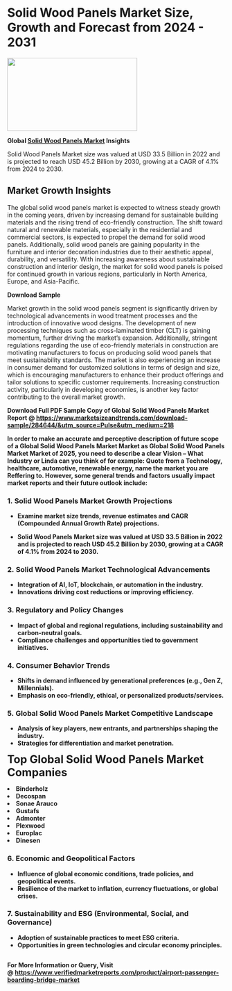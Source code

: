 <H1>Solid Wood Panels Market Size, Growth and Forecast from 2024 - 2031</H1><img class="aligncenter size-medium wp-image-584254" src="https://thirdeyenews.in/wp-content/uploads/2024/09/Global-Market-Research-300x168.jpeg" alt="" width="300" height="168" /><p><strong>Global&nbsp;<a href="https://www.marketsizeandtrends.com/download-sample/284644/&amp;utm_source=Pulse&amp;utm_medium=218">Solid Wood Panels Market</a> Insights</strong></p><p>Solid Wood Panels Market size was valued at USD 33.5 Billion in 2022 and is projected to reach USD 45.2 Billion by 2030, growing at a CAGR of 4.1% from 2024 to 2030.</p><p><h2>Market Growth Insights</h2> <p>The global solid wood panels market is expected to witness steady growth in the coming years, driven by increasing demand for sustainable building materials and the rising trend of eco-friendly construction. The shift toward natural and renewable materials, especially in the residential and commercial sectors, is expected to propel the demand for solid wood panels. Additionally, solid wood panels are gaining popularity in the furniture and interior decoration industries due to their aesthetic appeal, durability, and versatility. With increasing awareness about sustainable construction and interior design, the market for solid wood panels is poised for continued growth in various regions, particularly in North America, Europe, and Asia-Pacific.</p> <p><strong>Download Sample</strong></p> <p>Market growth in the solid wood panels segment is significantly driven by technological advancements in wood treatment processes and the introduction of innovative wood designs. The development of new processing techniques such as cross-laminated timber (CLT) is gaining momentum, further driving the market’s expansion. Additionally, stringent regulations regarding the use of eco-friendly materials in construction are motivating manufacturers to focus on producing solid wood panels that meet sustainability standards. The market is also experiencing an increase in consumer demand for customized solutions in terms of design and size, which is encouraging manufacturers to enhance their product offerings and tailor solutions to specific customer requirements. Increasing construction activity, particularly in developing economies, is another key factor contributing to the overall market growth. <p><strong></p><p><span class=""><strong>Download Full PDF Sample Copy of Global Solid Wood Panels Market Report</strong> @ <a href="https://www.marketsizeandtrends.com/download-sample/284644/&amp;utm_source=Pulse&amp;utm_medium=218" target="_blank">https://www.marketsizeandtrends.com/download-sample/284644/&amp;utm_source=Pulse&amp;utm_medium=218</a></span></p><p>In order to make an accurate and perceptive description of future scope of a Global&nbsp;Solid Wood Panels Market Market as Global&nbsp;Solid Wood Panels Market Market of 2025, you need to describe a clear Vision &ndash; What Industry or Linda can you think of for example: Quote from a Technology, healthcare, automotive, renewable energy, name the market you are Reffering to. However, some general trends and factors usually impact market reports and their future outlook include:</p><h3>1.&nbsp;<strong>Solid Wood Panels Market Growth Projections</strong></h3><ul><li>Examine market size trends, revenue estimates and CAGR (Compounded Annual Growth Rate) projections.</li><li><p>Solid Wood Panels Market size was valued at USD 33.5 Billion in 2022 and is projected to reach USD 45.2 Billion by 2030, growing at a CAGR of 4.1% from 2024 to 2030.</p></li></ul><h3>2.&nbsp;<strong>Solid Wood Panels Market Technological Advancements</strong></h3><ul><li>Integration of AI, IoT, blockchain, or automation in the industry.</li><li>Innovations driving cost reductions or improving efficiency.</li></ul><h3>3.&nbsp;<strong>Regulatory and Policy Changes</strong></h3><ul><li>Impact of global and regional regulations, including sustainability and carbon-neutral goals.</li><li>Compliance challenges and opportunities tied to government initiatives.</li></ul><h3>4.&nbsp;<strong>Consumer Behavior Trends</strong></h3><ul><li>Shifts in demand influenced by generational preferences (e.g., Gen Z, Millennials).</li><li>Emphasis on eco-friendly, ethical, or personalized products/services.</li></ul><h3>5.&nbsp;<strong>Global Solid Wood Panels Market Competitive Landscape</strong></h3><ul><li>Analysis of key players, new entrants, and partnerships shaping the industry.</li><li>Strategies for differentiation and market penetration.</li></ul><p data-pm-slice="1 1 []"><span style="color: inherit; font-family: inherit; font-size: 25px;">Top Global Solid Wood Panels Market Companies</span></p><div class="" data-test-id=""><p><li>Binderholz</li><li> Decospan</li><li> Sonae Arauco</li><li> Gustafs</li><li> Admonter</li><li> Plexwood</li><li> Europlac</li><li> Dinesen</li></p></div><h3>6.&nbsp;<strong>Economic and Geopolitical Factors</strong></h3><ul><li>Influence of global economic conditions, trade policies, and geopolitical events.</li><li>Resilience of the market to inflation, currency fluctuations, or global crises.</li></ul><h3>7.&nbsp;<strong>Sustainability and ESG (Environmental, Social, and Governance)</strong></h3><ul><li>Adoption of sustainable practices to meet ESG criteria.</li><li>Opportunities in green technologies and circular economy principles.</li></ul><h2><strong style="font-size: 14px;">For More Information or Query, Visit @&nbsp;</strong><a style="background-color: #ffffff; font-size: 14px;" href="https://www.marketsizeandtrends.com/report/solid-wood-panels-market/" target="_blank">https://www.verifiedmarketreports.com/product/airport-passenger-boarding-bridge-market</a></h2>
